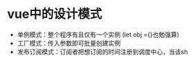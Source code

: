 

#  vue中的设计模式

  - 单例模式：整个程序有且仅有一个实例 (let obj ={}也勉强算)
  - 工厂模式：传入参数即可批量创建实例
  - 发布订阅模式：订阅者把想订阅的时间注册到调度中心，当该sh